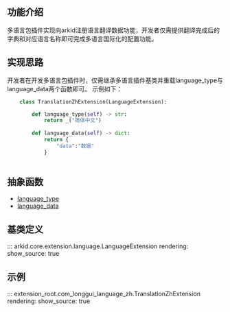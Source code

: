 ## 功能介绍
多语言包插件实现向arkid注册语言翻译数据功能，开发者仅需提供翻译完成后的字典和对应语言名称即可完成多语言国际化的配置功能。
## 实现思路
开发者在开发多语言包插件时，仅需继承多语言插件基类并重载language_type与language_data两个函数即可。
示例如下：

``` py
    class TranslationZhExtension(LanguageExtension):

        def language_type(self) -> str:
            return _("简体中文")
        
        def language_data(self) -> dict:
            return {
                "data":"数据"
            }
    
```
## 抽象函数

* [language_type](#arkid.core.extension.language.LanguageExtension.language_type)
* [language_data](#arkid.core.extension.language.LanguageExtension.language_data)

## 基类定义

::: arkid.core.extension.language.LanguageExtension
    rendering:
        show_source: true
    
## 示例

::: extension_root.com_longgui_language_zh.TranslationZhExtension
    rendering:
        show_source: true
